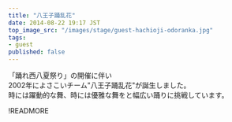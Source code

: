 ```yaml
---
title: "八王子踊乱花"
date: 2014-08-22 19:17 JST
top_image_src: "/images/stage/guest-hachioji-odoranka.jpg"
tags:
- guest
published: false
---
```

「踊れ西八夏祭り」の開催に伴い  
2002年によさこいチーム&quot;八王子踊乱花&quot;が誕生しました。  
時には躍動的な舞、時には優雅な舞をと幅広い踊りに挑戦しています。

!READMORE